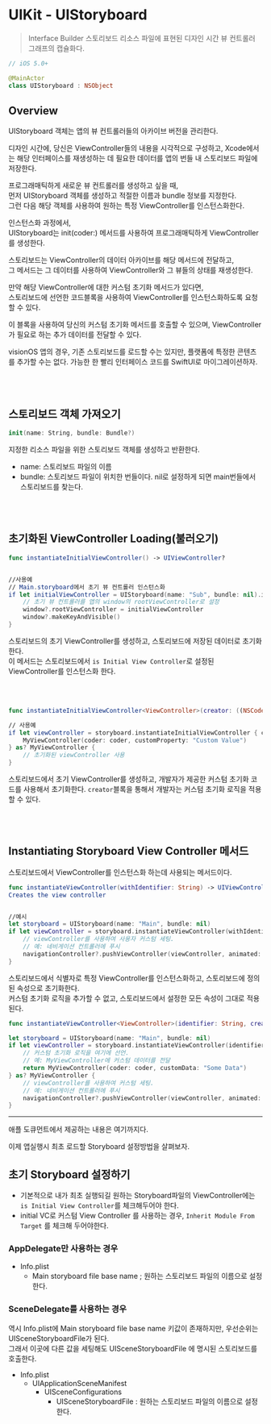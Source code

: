 # UIKit - UIStoryboard

> Interface Builder 스토리보드 리소스 파일에 표현된 디자인 시간 뷰 컨트롤러 그래프의 캡슐화다.

```swift
// iOS 5.0+

@MainActor
class UIStoryboard : NSObject
```

## Overview

UIStoryboard 객체는 앱의 뷰 컨트롤러들의 아카이브 버전을 관리한다.  

디자인 시간에, 당신은 ViewController들의 내용을 시각적으로 구성하고, Xcode에서는 해당 인터페이스를 재생성하는 데 필요한 데이터를 앱의 번들 내 스토리보드 파일에 저장한다.  

프로그래매틱하게 새로운 뷰 컨트롤러를 생성하고 싶을 때,  
먼저 UIStoryboard 객체를 생성하고 적절한 이름과 bundle 정보를 지정한다.  
그런 다음 해당 객체를 사용하여 원하는 특정 ViewController를 인스턴스화한다.

인스턴스화 과정에서,  
UIStoryboard는 init(coder:) 메서드를 사용하여 프로그래매틱하게 ViewController를 생성한다.  

스토리보드는 ViewController의 데이터 아카이브를 해당 메서드에 전달하고,  
그 메서드는 그 데이터를 사용하여 ViewController와 그 뷰들의 상태를 재생성한다.  

만약 해당 ViewController에 대한 커스텀 초기화 메서드가 있다면,  
스토리보드에 선언한 코드블록을 사용하여 ViewController를 인스턴스화하도록 요청할 수 있다.  

이 블록을 사용하여 당신의 커스텀 초기화 메서드를 호출할 수 있으며, ViewController가 필요로 하는 추가 데이터를 전달할 수 있다. 

visionOS 앱의 경우, 기존 스토리보드를 로드할 수는 있지만, 플랫폼에 특정한 콘텐츠를 추가할 수는 없다. 
가능한 한 빨리 인터페이스 코드를 SwiftUI로 마이그레이션하자.

<br><br>

## 스토리보드 객체 가져오기

```swift
init(name: String, bundle: Bundle?)
```
지정한 리소스 파일을 위한 스토리보드 객체를 생성하고 반환한다.  
- name: 스토리보드 파일의 이름
- bundle: 스토리보드 파일이 위치한 번들이다. nil로 설정하게 되면 main번들에서 스토리보드를 찾는다.  

<br><br>

## 초기화된 ViewController Loading(불러오기)
```swift
func instantiateInitialViewController() -> UIViewController?


//사용예
// Main.storyboard에서 초기 뷰 컨트롤러 인스턴스화
if let initialViewController = UIStoryboard(name: "Sub", bundle: nil).instantiateInitialViewController() {
    // 초기 뷰 컨트롤러를 앱의 window의 rootViewController로 설정
    window?.rootViewController = initialViewController
    window?.makeKeyAndVisible()
}
```
스토리보드의 초기 ViewController를 생성하고, 스토리보드에 저장된 데이터로 초기화한다.  
이 메서드는 스토리보드에서 `is Initial View Controller`로 설정된 ViewController를 인스턴스화 한다.  

<br><br>

```swift
func instantiateInitialViewController<ViewController>(creator: ((NSCoder) -> ViewController?)?) -> ViewController?

// 사용예
if let viewController = storyboard.instantiateInitialViewController { coder in
    MyViewController(coder: coder, customProperty: "Custom Value")
} as? MyViewController {
    // 초기화된 viewController 사용
}
```
스토리보드에서 초기 ViewController를 생성하고, 개발자가 제공한 커스텀 초기화 코드를 사용해서 초기화한다.  `creator`블록을 통해서 개발자는 커스텀 초기화 로직을 적용할 수 있다.  

<br><br>

## Instantiating Storyboard View Controller 메서드 
스토리보드에서 ViewController를 인스턴스화 하는데 사용되는 메서드이다.   

```swift
func instantiateViewController(withIdentifier: String) -> UIViewController
Creates the view controller


//예시
let storyboard = UIStoryboard(name: "Main", bundle: nil)
if let viewController = storyboard.instantiateViewController(withIdentifier: "MyViewController") as? MyViewController {
    // viewController를 사용하여 사용자 커스텀 세팅.
    // 예: 네비게이션 컨트롤러에 푸시
    navigationController?.pushViewController(viewController, animated: true)
}

```
스토리보드에서 식별자로 특정 ViewController를 인스턴스화하고, 스토리보드에 정의된 속성으로 초기화한다.  
커스텀 초기화 로직을 추가할 수 없고, 스토리보드에서 설정한 모든 속성이 그대로 적용된다.  



```swift
func instantiateViewController<ViewController>(identifier: String, creator: ((NSCoder) -> ViewController?)?) -> ViewController

let storyboard = UIStoryboard(name: "Main", bundle: nil)
if let viewController = storyboard.instantiateViewController(identifier: "MyViewController") { coder in
    // 커스텀 초기화 로직을 여기에 선언.
    // 예: MyViewController에 커스텀 데이터를 전달
    return MyViewController(coder: coder, customData: "Some Data")
} as? MyViewController {
    // viewController를 사용하여 커스텀 세팅.
    // 예: 네비게이션 컨트롤러에 푸시
    navigationController?.pushViewController(viewController, animated: true)
}

```


------

애플 도큐먼트에서 제공하는 내용은 여기까지다.  

이제 앱실행시 최초 로드할 Storyboard 설정방법을 살펴보자.  

## 초기 Storyboard 설정하기
- 기본적으로 내가 최초 실행되길 원하는 Storyboard파일의 ViewController에는 `is Initial View Controller`를 체크해두어야 한다.  
- initial VC로  커스텀 View Controller 를 사용하는 경우, `Inherit Module From Target` 를 체크해 두어야한다.  


### AppDelegate만 사용하는 경우
- Info.plist
    - Main storyboard file base name ; 원하는 스토리보드 파일의 이름으로 설정한다. 
    
     
### SceneDelegate를 사용하는 경우
역시 Info.plist에  Main storyboard file base name 키값이 존재하지만, 우선순위는 UISceneStoryboardFile가 된다.  
그래서 이곳에 다른 값을 세팅해도 UISceneStoryboardFile 에 명시된 스토리보드를 호출한다.  

- Info.plist
    - UIApplicationSceneManifest
        - UISceneConfigurations
            - UISceneStoryboardFile : 원하는 스토리보드 파일의 이름으로 설정한다.  



